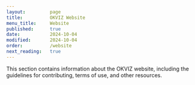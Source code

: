 ```yaml
---
layout:         page
title:          OKVIZ Website
menu_title:     Website
published:      true
date:           2024-10-04
modified:       2024-10-04
order:          /website
next_reading:   true
---
```


This section contains information about the OKVIZ website, including the guidelines for contributing, terms of use, and other resources.